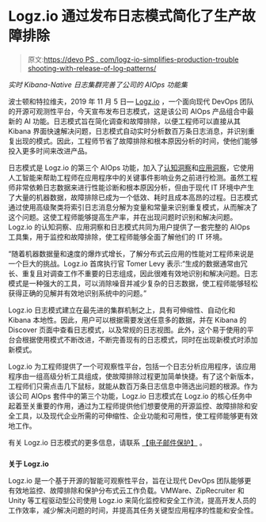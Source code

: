 # Logz.io 通过发布日志模式简化了生产故障排除

> 原文:[https://devo PS . com/logz-io-simplifies-production-trouble shooting-with-release-of-log-patterns/](https://devops.com/logz-io-simplifies-production-troubleshooting-with-release-of-log-patterns/)

*实时 Kibana-Native 日志集群完善了公司的 AIOps 功能集*

波士顿和特拉维夫，2019 年 11 月 5 日— [Logz.io](https://logz.io/) ，一个面向现代 DevOps 团队的开源可观测性平台，今天宣布发布日志模式，这是该公司 AIOps 产品组合中最新的 AI 功能。日志模式旨在简化调查和故障排除，以便工程师可以直接从其 Kibana 界面快速解决问题，日志模式自动实时分析数百万条日志消息，并识别重复出现的模式。因此，工程师节省了故障排除和根本原因分析的时间，使他们能够投入更多时间来改进产品。

日志模式是 Logz.io 的第三个 AIOps 功能，加入了[认知洞察](https://logz.io/product/cognitive-insights/)和[应用洞察](https://logz.io/product/application-insights/)，它使用人工智能来帮助工程师在应用程序中的关键事件影响业务之前进行检测。虽然工程师非常依赖日志数据来进行性能诊断和根本原因分析，但由于现代 IT 环境中产生了大量的机器数据，故障排除已成为一个低效、耗时且成本高昂的过程。日志模式通过使用高级聚类将索引日志消息分解为变量和常量来识别重复模式，从而解决了这个问题。这使工程师能够提高生产率，并在出现问题时识别和解决问题。Logz.io 的认知洞察、应用洞察和日志模式共同为用户提供了一套完整的 AIOps 工具集，用于监控和故障排除，使工程师能够全面了解他们的 IT 环境。

“随着机器数据量和速度的爆炸式增长，了解分布式云应用的性能对工程师来说是一个巨大的挑战。Logz.io 首席执行官 Tomer Levy 表示:“生成的数据通常由冗长、重复且对调查工作不重要的日志组成，因此很难有效地识别和解决问题。日志模式是一种强大的工具，可以消除噪音并减少复杂的日志数据，使工程师能够轻松获得正确的见解并有效地识别系统中的问题。”

Logz.io 日志模式建立在最先进的集群机制之上，具有可伸缩性、自动化和 Kibana 本地性。因此，用户可以根据需要发送任意多的数据，并在 Kibana 的 Discover 页面中查看日志模式，以及常规的日志视图。此外，这个易于使用的平台会根据使用模式不断改进，不断完善现有的日志模式，同时在出现新模式时添加新模式。

Logz.io 为工程师提供了一个可观察性平台，包括一个日志分析应用程序，该应用程序由一组高级分析工具组成，使故障排除过程更加简单快捷。有了这个新版本，工程师们只需点击几下鼠标，就能从数百万条日志信息中筛选出问题的根源。作为该公司 AIOps 套件中的第三个功能，Logz.io 日志模式在 Logz.io 的核心任务中起着至关重要的作用，通过为工程师提供他们想要使用的开源监控、故障排除和安全工具，以及现代企业所需的可伸缩性、企业功能和可用性，使工程师能够更有效地工作。

有关 Logz.io 日志模式的更多信息，请联系 [【电子邮件保护】](/cdn-cgi/l/email-protection#d8b4b9adaabdb698b4b7bfa2f6b1b7) 。

###

**关于 Logz.io**

Logz.io 是一个基于开源的智能可观察性平台，旨在让现代 DevOps 团队能够更有效地监控、故障排除和保护分布式云工作负载。VMWare、ZipRecruiter 和 Unity 等工程驱动型公司使用 Logz.io 来简化监控和安全工作流，提高开发人员的工作效率，减少解决问题的时间，并提高其任务关键型应用程序的性能和安全性。